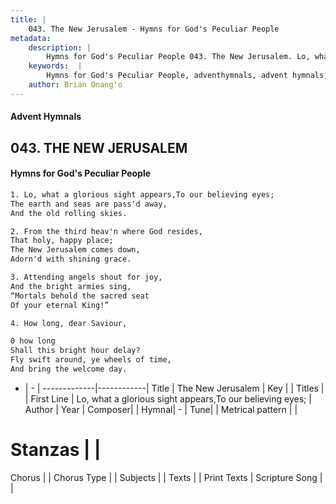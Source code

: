 ```yaml
---
title: |
    043. The New Jerusalem - Hymns for God's Peculiar People
metadata:
    description: |
        Hymns for God's Peculiar People 043. The New Jerusalem. Lo, what a glorious sight appears,To our believing eyes; The earth and seas are pass'd away, And the old rolling skies.  
    keywords:  |
        Hymns for God's Peculiar People, adventhymnals, advent hymnals, The New Jerusalem, Lo, what a glorious sight appears,To our believing eyes;. 
    author: Brian Onang'o
---
```

#### Advent Hymnals
## 043. THE NEW JERUSALEM
####  Hymns for God's Peculiar People
```txt
1. Lo, what a glorious sight appears,To our believing eyes;
The earth and seas are pass'd away,
And the old rolling skies.

2. From the third heav'n where God resides,
That holy, happy place;
The New Jerusalem comes down,
Adorn'd with shining grace.

3. Attending angels shout for joy,
And the bright armies sing,
“Mortals behold the sacred seat
Of your eternal King!”

4. How long, dear Saviour, 

0 how long
Shall this bright hour delay?
Fly swift around, ye wheels of time,
And bring the welcome day.


```
- |   -  |
-------------|------------|
Title | The New Jerusalem |
Key |  |
Titles |  |
First Line | Lo, what a glorious sight appears,To our believing eyes; |
Author | 
Year | 
Composer|  |
Hymnal|  - |
Tune|  |
Metrical pattern | |
# Stanzas |  |
Chorus |  |
Chorus Type |  |
Subjects |  |
Texts |  |
Print Texts | 
Scripture Song |  |
    
